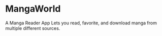 # MangaWorld
A Manga Reader App
Lets you read, favorite, and download manga from multiple different sources.
